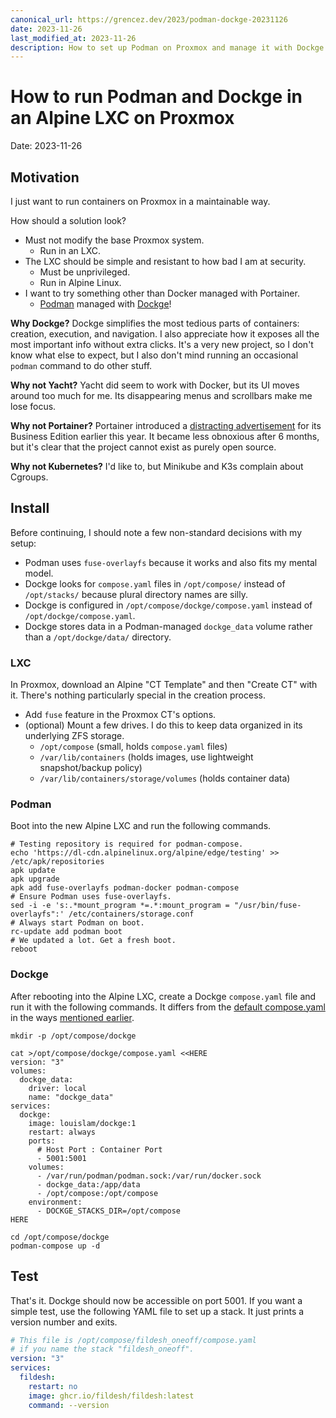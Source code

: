 ```yaml
---
canonical_url: https://grencez.dev/2023/podman-dockge-20231126
date: 2023-11-26
last_modified_at: 2023-11-26
description: How to set up Podman on Proxmox and manage it with Dockge.
---
```


# How to run Podman and Dockge in an Alpine LXC on Proxmox

Date: 2023-11-26

## Motivation
I just want to run containers on Proxmox in a maintainable way.

How should a solution look?
- Must not modify the base Proxmox system.
  - Run in an LXC.
- The LXC should be simple and resistant to how bad I am at security.
  - Must be unprivileged.
  - Run in Alpine Linux.
- I want to try something other than Docker managed with Portainer.
  - [Podman](https://podman.io) managed with [Dockge](https://dockge.kuma.pet)!

**Why Dockge?**
Dockge simplifies the most tedious parts of containers: creation, execution, and navigation.
I also appreciate how it exposes all the most important info without extra clicks.
It's a very new project, so I don't know what else to expect, but I also don't mind running an occasional `podman` command to do other stuff.

**Why not Yacht?**
Yacht did seem to work with Docker, but its UI moves around too much for me.
Its disappearing menus and scrollbars make me lose focus.

**Why not Portainer?**
Portainer introduced a [distracting advertisement](https://github.com/portainer/portainer/issues/8452) for its Business Edition earlier this year.
It became less obnoxious after 6 months, but it's clear that the project cannot exist as purely open source.

**Why not Kubernetes?**
I'd like to, but Minikube and K3s complain about Cgroups.

## Install
Before continuing, I should note a few non-standard decisions with my setup:
- Podman uses `fuse-overlayfs` because it works and also fits my mental model.
- Dockge looks for `compose.yaml` files in `/opt/compose/` instead of `/opt/stacks/` because plural directory names are silly.
- Dockge is configured in `/opt/compose/dockge/compose.yaml` instead of `/opt/dockge/compose.yaml`.
- Dockge stores data in a Podman-managed `dockge_data` volume rather than a `/opt/dockge/data/` directory.

### LXC
In Proxmox, download an Alpine "CT Template" and then "Create CT" with it.
There's nothing particularly special in the creation process.
- Add `fuse` feature in the Proxmox CT's options.
- (optional) Mount a few drives. I do this to keep data organized in its underlying ZFS storage.
  - `/opt/compose` (small, holds `compose.yaml` files)
  - `/var/lib/containers` (holds images, use lightweight snapshot/backup policy)
  - `/var/lib/containers/storage/volumes` (holds container data)

### Podman
Boot into the new Alpine LXC and run the following commands.
```shell
# Testing repository is required for podman-compose.
echo 'https://dl-cdn.alpinelinux.org/alpine/edge/testing' >> /etc/apk/repositories
apk update
apk upgrade
apk add fuse-overlayfs podman-docker podman-compose
# Ensure Podman uses fuse-overlayfs.
sed -i -e 's:.*mount_program *=.*:mount_program = "/usr/bin/fuse-overlayfs":' /etc/containers/storage.conf
# Always start Podman on boot.
rc-update add podman boot
# We updated a lot. Get a fresh boot.
reboot
```

### Dockge
After rebooting into the Alpine LXC, create a Dockge `compose.yaml` file and run it with the following commands.
It differs from the [default compose.yaml](https://raw.githubusercontent.com/louislam/dockge/master/compose.yaml) in the ways [mentioned earlier](#install).

```shell
mkdir -p /opt/compose/dockge

cat >/opt/compose/dockge/compose.yaml <<HERE
version: "3"
volumes:
  dockge_data:
    driver: local
    name: "dockge_data"
services:
  dockge:
    image: louislam/dockge:1
    restart: always
    ports:
      # Host Port : Container Port
      - 5001:5001
    volumes:
      - /var/run/podman/podman.sock:/var/run/docker.sock
      - dockge_data:/app/data
      - /opt/compose:/opt/compose
    environment:
      - DOCKGE_STACKS_DIR=/opt/compose
HERE

cd /opt/compose/dockge
podman-compose up -d
```

## Test
That's it. Dockge should now be accessible on port 5001.
If you want a simple test, use the following YAML file to set up a stack.
It just prints a version number and exits.
```yaml
# This file is /opt/compose/fildesh_oneoff/compose.yaml
# if you name the stack "fildesh_oneoff".
version: "3"
services:
  fildesh:
    restart: no
    image: ghcr.io/fildesh/fildesh:latest
    command: --version
```
